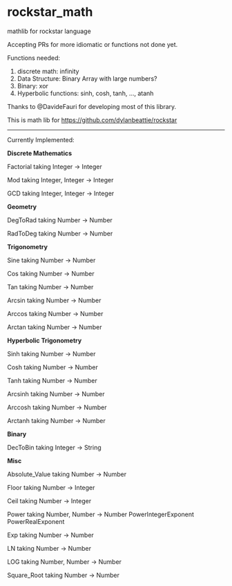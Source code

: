# rockstar_math
mathlib for rockstar language


Accepting PRs for more idiomatic or functions not done yet.

Functions needed:

1. discrete math: infinity
2. Data Structure: Binary Array with large numbers?
3. Binary: xor 
4. Hyperbolic functions: sinh, cosh, tanh, ..., atanh

Thanks to @DavideFauri for developing most of this library.

This is math lib for https://github.com/dylanbeattie/rockstar 

-----

Currently Implemented:

**Discrete Mathematics**

Factorial taking Integer -> Integer

Mod taking Integer, Integer -> Integer

GCD taking Integer, Integer -> Integer

**Geometry**

DegToRad taking Number -> Number

RadToDeg taking Number -> Number

**Trigonometry**

Sine taking Number -> Number

Cos taking Number -> Number

Tan taking Number -> Number

Arcsin taking Number -> Number

Arccos taking Number -> Number

Arctan taking Number -> Number

**Hyperbolic Trigonometry**

Sinh taking Number -> Number

Cosh taking Number -> Number

Tanh taking Number -> Number

Arcsinh taking Number -> Number

Arccosh taking Number -> Number

Arctanh taking Number -> Number

**Binary**

DecToBin taking Integer -> String

**Misc**

Absolute_Value taking Number -> Number

Floor taking Number -> Integer

Ceil taking Number -> Integer

Power taking Number, Number -> Number
  PowerIntegerExponent
  PowerRealExponent

Exp taking Number -> Number

LN taking Number -> Number

LOG taking Number, Number -> Number

Square_Root taking Number -> Number

